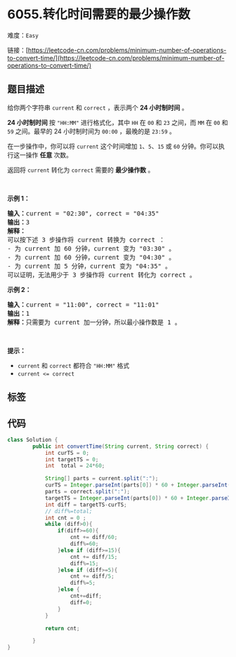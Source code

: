# 6055.转化时间需要的最少操作数

难度：`Easy`

 链接：[https://leetcode-cn.com/problems/minimum-number-of-operations-to-convert-time/](https://leetcode-cn.com/problems/minimum-number-of-operations-to-convert-time/)

## 题目描述

<p>给你两个字符串 <code>current</code> 和 <code>correct</code> ，表示两个 <strong>24 小时制时间</strong> 。</p>

<p><strong>24 小时制时间</strong> 按 <code>"HH:MM"</code> 进行格式化，其中 <code>HH</code> 在 <code>00</code> 和 <code>23</code> 之间，而 <code>MM</code> 在 <code>00</code> 和 <code>59</code> 之间。最早的 24 小时制时间为 <code>00:00</code> ，最晚的是 <code>23:59</code> 。</p>

<p>在一步操作中，你可以将 <code>current</code> 这个时间增加 <code>1</code>、<code>5</code>、<code>15</code> 或 <code>60</code> 分钟。你可以执行这一操作 <strong>任意</strong> 次数。</p>

<p>返回将&nbsp;<code>current</code><em> </em>转化为<em> </em><code>correct</code> 需要的 <strong>最少操作数</strong> 。</p>

<p>&nbsp;</p>

<p><strong>示例 1：</strong></p>

<pre><strong>输入：</strong>current = "02:30", correct = "04:35"
<strong>输出：</strong>3
<strong>解释：
</strong>可以按下述 3 步操作将 current 转换为 correct ：
- 为 current 加 60 分钟，current 变为 "03:30" 。
- 为 current 加 60 分钟，current 变为 "04:30" 。 
- 为 current 加 5 分钟，current 变为 "04:35" 。
可以证明，无法用少于 3 步操作将 current 转化为 correct 。</pre>

<p><strong>示例 2：</strong></p>

<pre><strong>输入：</strong>current = "11:00", correct = "11:01"
<strong>输出：</strong>1
<strong>解释：</strong>只需要为 current 加一分钟，所以最小操作数是 1 。
</pre>

<p>&nbsp;</p>

<p><strong>提示：</strong></p>

<ul>
	<li><code>current</code> 和 <code>correct</code> 都符合 <code>"HH:MM"</code> 格式</li>
	<li><code>current &lt;= correct</code></li>
</ul>

## 标签


## 代码

```java
class Solution {
        public int convertTime(String current, String correct) {
            int curTS = 0;
            int targetTS = 0;
            int  total = 24*60;

            String[] parts = current.split(":");
            curTS = Integer.parseInt(parts[0]) * 60 + Integer.parseInt(parts[1]);
            parts = correct.split(":");
            targetTS = Integer.parseInt(parts[0]) * 60 + Integer.parseInt(parts[1])  ;
            int diff = targetTS-curTS;
            // diff%=total;
            int cnt = 0 ;
            while (diff>0){
                if(diff>=60){
                    cnt += diff/60;
                    diff%=60;
                }else if (diff>=15){
                    cnt += diff/15;
                    diff%=15;
                }else if (diff>=5){
                    cnt += diff/5;
                    diff%=5;
                }else {
                    cnt+=diff;
                    diff=0;
                }
            }

            return cnt;

        }
}
```